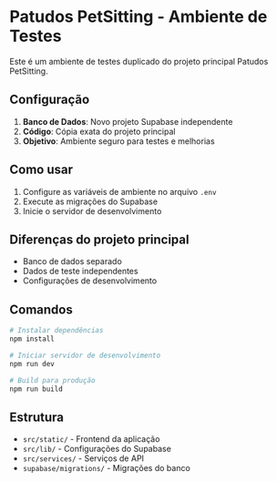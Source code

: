 # Patudos PetSitting - Ambiente de Testes

Este é um ambiente de testes duplicado do projeto principal Patudos PetSitting.

## Configuração

1. **Banco de Dados**: Novo projeto Supabase independente
2. **Código**: Cópia exata do projeto principal
3. **Objetivo**: Ambiente seguro para testes e melhorias

## Como usar

1. Configure as variáveis de ambiente no arquivo `.env`
2. Execute as migrações do Supabase
3. Inicie o servidor de desenvolvimento

## Diferenças do projeto principal

- Banco de dados separado
- Dados de teste independentes
- Configurações de desenvolvimento

## Comandos

```bash
# Instalar dependências
npm install

# Iniciar servidor de desenvolvimento
npm run dev

# Build para produção
npm run build
```

## Estrutura

- `src/static/` - Frontend da aplicação
- `src/lib/` - Configurações do Supabase
- `src/services/` - Serviços de API
- `supabase/migrations/` - Migrações do banco